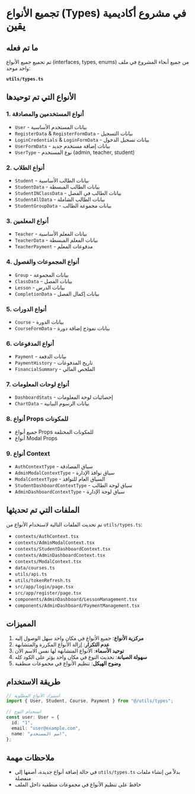# تجميع الأنواع (Types) في مشروع أكاديمية يقين

## ما تم فعله

تم تجميع جميع الأنواع (interfaces, types, enums) من جميع أنحاء المشروع في ملف واحد موحد:

**`utils/types.ts`**

## الأنواع التي تم توحيدها

### 1. أنواع المستخدمين والمصادقة

- `User` - بيانات المستخدم الأساسية
- `RegisterData` & `RegisterFormData` - بيانات التسجيل
- `LoginCredentials` & `LoginFormData` - بيانات تسجيل الدخول
- `UserFormData` - بيانات إضافة مستخدم جديد
- `UserType` - نوع المستخدم (admin, teacher, student)

### 2. أنواع الطلاب

- `Student` - بيانات الطالب الأساسية
- `StudentData` - بيانات الطالب المبسطة
- `StudentINClassData` - بيانات الطالب في الفصل
- `StudentAllData` - بيانات الطالب الشاملة
- `StudentGroupData` - بيانات مجموعة الطالب

### 3. أنواع المعلمين

- `Teacher` - بيانات المعلم الأساسية
- `TeacherData` - بيانات المعلم المبسطة
- `TeacherPayment` - مدفوعات المعلم

### 4. أنواع المجموعات والفصول

- `Group` - بيانات المجموعة
- `ClassData` - بيانات الفصل
- `Lesson` - بيانات الدرس
- `CompletionData` - بيانات إكمال الفصل

### 5. أنواع الدورات

- `Course` - بيانات الدورة
- `CourseFormData` - بيانات نموذج إضافة دورة

### 6. أنواع المدفوعات

- `Payment` - بيانات الدفعة
- `PaymentHistory` - تاريخ المدفوعات
- `FinancialSummary` - الملخص المالي

### 7. أنواع لوحات المعلومات

- `DashboardStats` - إحصائيات لوحة المعلومات
- `ChartData` - بيانات الرسوم البيانية

### 8. أنواع Props للمكونات

- جميع أنواع Props للمكونات المختلفة
- أنواع Modal Props

### 9. أنواع Context

- `AuthContextType` - سياق المصادقة
- `AdminModalContextType` - سياق نوافذ الإدارة
- `ModalContextType` - السياق العام للنوافذ
- `StudentDashboardContextType` - سياق لوحة الطالب
- `AdminDashboardContextType` - سياق لوحة الإدارة

## الملفات التي تم تحديثها

تم تحديث الملفات التالية لاستخدام الأنواع من `utils/types.ts`:

- `contexts/AuthContext.tsx`
- `contexts/AdminModalContext.tsx`
- `contexts/StudentDashboardContext.tsx`
- `contexts/AdminDashboardContext.tsx`
- `contexts/ModalContext.tsx`
- `data/courses.ts`
- `utils/api.ts`
- `utils/tokenRefresh.ts`
- `src/app/login/page.tsx`
- `src/app/register/page.tsx`
- `components/AdminDashboard/LessonManagement.tsx`
- `components/AdminDashboard/PaymentManagement.tsx`

## المميزات

1. **مركزية الأنواع**: جميع الأنواع في مكان واحد سهل الوصول إليه
2. **عدم التكرار**: إزالة الأنواع المكررة والمتشابهة
3. **توحيد الأسماء**: الأنواع المتشابهة لها نفس الاسم الآن
4. **سهولة الصيانة**: تحديث النوع في مكان واحد يؤثر على الكود كله
5. **وضوح الهيكل**: تنظيم الأنواع في مجموعات منطقية

## طريقة الاستخدام

```typescript
// استيراد الأنواع المطلوبة
import { User, Student, Course, Payment } from "@/utils/types";

// استخدام النوع
const user: User = {
  id: "1",
  email: "user@example.com",
  name: "اسم المستخدم",
};
```

## ملاحظات مهمة

- في حالة إضافة أنواع جديدة، أضفها إلى `utils/types.ts` بدلاً من إنشاء ملفات منفصلة
- حافظ على تنظيم الأنواع في مجموعات منطقية داخل الملف
